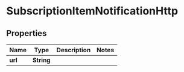 
# SubscriptionItemNotificationHttp

## Properties
Name | Type | Description | Notes
------------ | ------------- | ------------- | -------------
**url** | **String** |  | 



